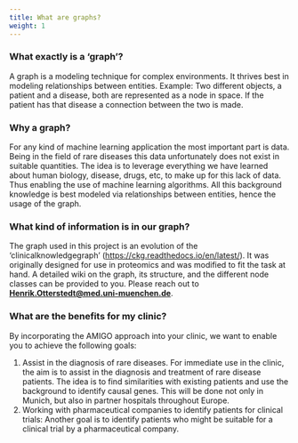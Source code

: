 ```yaml
---
title: What are graphs?
weight: 1
---
```


### What exactly is a ‘graph’?
A graph is a modeling technique for complex environments. It thrives best in modeling relationships between entities.
Example: Two different objects, a patient and a disease, both are represented as a node in space. If the patient has that disease a connection between the two is made.

### Why a graph?
For any kind of machine learning application the most important part is data. Being in the field of rare diseases this data unfortunately does not exist in suitable quantities. The idea is to leverage everything we have learned about human biology, disease, drugs, etc, to make up for this lack of data. Thus enabling the use of machine learning algorithms. All this background knowledge is best modeled via relationships between entities, hence the usage of the graph.

### What kind of information is in our graph?
The graph used in this project is an evolution of the ‘clinicalknowledgegraph’ (https://ckg.readthedocs.io/en/latest/). It was originally designed for use in proteomics and was modified to fit the task at hand.
A detailed wiki on the graph, its structure, and the different node classes can be provided to you.
Please reach out to **Henrik.Otterstedt@med.uni-muenchen.de**.

### What are the benefits for my clinic?
By incorporating the AMIGO approach into your clinic, we want to enable you to achieve the following goals:

1. Assist in the diagnosis of rare diseases. For immediate use in the clinic, the aim is to assist in the diagnosis and treatment of rare disease patients. The idea is to find similarities with existing patients and use the background to identify causal genes. This will be done not only in Munich, but also in partner hospitals throughout Europe.
2. Working with pharmaceutical companies to identify patients for clinical trials: Another goal is to identify patients who might be suitable for a clinical trial by a pharmaceutical company.